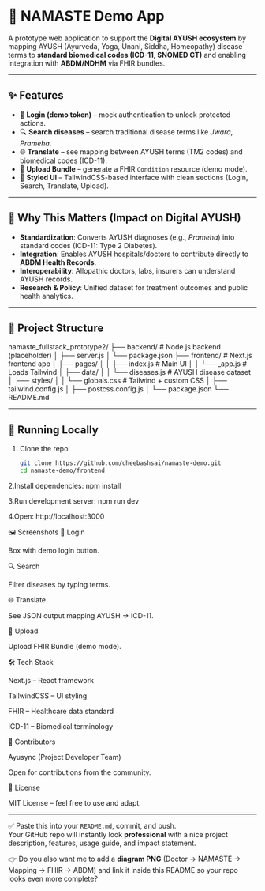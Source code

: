# 🌿 NAMASTE Demo App

A prototype web application to support the **Digital AYUSH ecosystem** by mapping AYUSH (Ayurveda, Yoga, Unani, Siddha, Homeopathy) disease terms to **standard biomedical codes (ICD-11, SNOMED CT)** and enabling integration with **ABDM/NDHM** via FHIR bundles.

---

## ✨ Features

- 🔑 **Login (demo token)** – mock authentication to unlock protected actions.  
- 🔍 **Search diseases** – search traditional disease terms like *Jwara*, *Prameha*.  
- 🌐 **Translate** – see mapping between AYUSH terms (TM2 codes) and biomedical codes (ICD-11).  
- 📂 **Upload Bundle** – generate a FHIR `Condition` resource (demo mode).  
- 🎨 **Styled UI** – TailwindCSS-based interface with clean sections (Login, Search, Translate, Upload).  

---

## 🏥 Why This Matters (Impact on Digital AYUSH)

- **Standardization**: Converts AYUSH diagnoses (e.g., *Prameha*) into standard codes (ICD-11: Type 2 Diabetes).  
- **Integration**: Enables AYUSH hospitals/doctors to contribute directly to **ABDM Health Records**.  
- **Interoperability**: Allopathic doctors, labs, insurers can understand AYUSH records.  
- **Research & Policy**: Unified dataset for treatment outcomes and public health analytics.  

---

## 📂 Project Structure

namaste_fullstack_prototype2/
├── backend/ # Node.js backend (placeholder)
│ ├── server.js
│ └── package.json
├── frontend/ # Next.js frontend app
│ ├── pages/
│ │ ├── index.js # Main UI
│ │ └── _app.js # Loads Tailwind
│ ├── data/
│ │ └── diseases.js # AYUSH disease dataset
│ ├── styles/
│ │ └── globals.css # Tailwind + custom CSS
│ ├── tailwind.config.js
│ ├── postcss.config.js
│ └── package.json
└── README.md


---

## 🚀 Running Locally

1. Clone the repo:
   ```bash
   git clone https://github.com/dheebashsai/namaste-demo.git
   cd namaste-demo/frontend

2.Install dependencies:
npm install

3.Run development server:
npm run dev

4.Open:
http://localhost:3000

🖼 Screenshots
🔑 Login

Box with demo login button.

🔍 Search

Filter diseases by typing terms.

🌐 Translate

See JSON output mapping AYUSH → ICD-11.

📂 Upload

Upload FHIR Bundle (demo mode).

🛠 Tech Stack

Next.js
 – React framework

TailwindCSS
 – UI styling

FHIR
 – Healthcare data standard

ICD-11
 – Biomedical terminology

 🙌 Contributors

Ayusync (Project Developer Team)

Open for contributions from the community.

📜 License

MIT License – feel free to use and adapt.


---

✅ Paste this into your `README.md`, commit, and push.  
Your GitHub repo will instantly look **professional** with a nice project description, features, usage guide, and impact statement.  

👉 Do you also want me to add a **diagram PNG** (Doctor → NAMASTE → Mapping → FHIR → ABDM) and link it inside this README so your repo looks even more complete?
